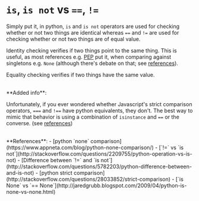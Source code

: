 # `is`, `is not` vs `==`, `!=`

Simply put it, in python, `is` and `is not` operators are used for checking whether or not two things are identical whereas `==` and `!=` are used for checking whether or not two things are of equal value.

Identity checking verifies if two things point to the same thing. This is useful, as most references e.g. [PEP](https://www.python.org/dev/peps/pep-0001/#what-is-a-pep) put it, when comparing against singletons e.g. `None` (although there's debate on that; see [references](#references)).

Equality checking verifies if two things have the same value.

<br>
**Added info**:

Unfortunately, if you ever wondered whether Javascript's strict comparison operators, `===` and `!==` have python equivalents, they don't. The best way to mimic that behavior is using a combination of `isinstance` and `==` or the converse. (see [references](#references))

<br>
**References**:
- [python `none` comparison](https://www.appneta.com/blog/python-none-comparison/)
- [`!=` vs `is not`](http://stackoverflow.com/questions/2209755/python-operation-vs-is-not)
- [Difference between `!=` and `is not`](http://stackoverflow.com/questions/5782203/python-difference-between-and-is-not)
- [python strict comparison](http://stackoverflow.com/questions/28033852/strict-comparison)
- [`is None` vs `== None`](http://jaredgrubb.blogspot.com/2009/04/python-is-none-vs-none.html)

